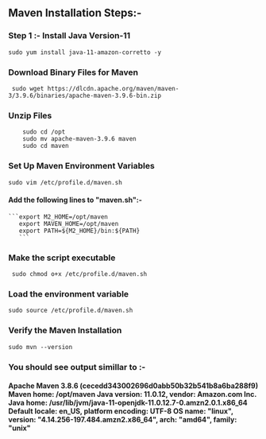 ## Maven Installation Steps:-

### Step 1 :- Install Java Version-11
```sudo yum install java-11-amazon-corretto -y```

### Download Binary Files for Maven
``` sudo wget https://dlcdn.apache.org/maven/maven-3/3.9.6/binaries/apache-maven-3.9.6-bin.zip```

### Unzip Files
``` sudo unzip apache-maven-3.9.6-bin.zip /opt
    sudo cd /opt
    sudo mv apache-maven-3.9.6 maven
    sudo cd maven
```
### Set Up Maven Environment Variables
``` sudo vim /etc/profile.d/maven.sh ```
#### Add the following lines to "maven.sh":-
    ```export M2_HOME=/opt/maven
       export MAVEN_HOME=/opt/maven
       export PATH=${M2_HOME}/bin:${PATH}
       ```
### Make the script executable 
``` sudo chmod o+x /etc/profile.d/maven.sh```

### Load the environment variable
```sudo source /etc/profile.d/maven.sh ```
### Verify the Maven Installation
``` sudo mvn --version ```
### You should see output simillar to :-

<h4>Apache Maven 3.8.6 (cecedd343002696d0abb50b32b541b8a6ba288f9)
Maven home: /opt/maven
Java version: 11.0.12, vendor: Amazon.com Inc.
Java home: /usr/lib/jvm/java-11-openjdk-11.0.12.7-0.amzn2.0.1.x86_64
Default locale: en_US, platform encoding: UTF-8
OS name: "linux", version: "4.14.256-197.484.amzn2.x86_64", arch: "amd64", family: "unix" </h4>
